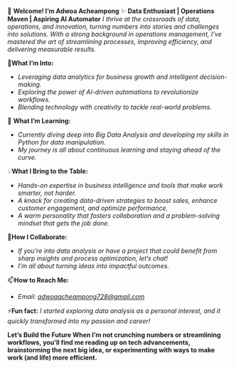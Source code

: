 👋 **Welcome! I’m Adwoa Acheampong**
✨ **Data Enthusiast | Operations Maven | Aspiring AI Automator**
   *I thrive at the crossroads of data, operations, and innovation, turning numbers into stories and challenges into solutions. 
   With a strong background in operations management, I’ve mastered the art of streamlining processes, improving efficiency, 
   and delivering measurable results.*

👀**What I’m Into:**
- *Leveraging data analytics for business growth and intelligent decision-making.*
- *Exploring the power of AI-driven automations to revolutionize workflows.*
- *Blending technology with creativity to tackle real-world problems.*

🌱 **What I’m Learning:**
- *Currently diving deep into Big Data Analysis and developing my skills in Python for data manipulation.*
- *My journey is all about continuous learning and staying ahead of the curve.*

💡**What I Bring to the Table:**
- *Hands-on expertise in business intelligence and tools that make work smarter, not harder.*
- *A knack for creating data-driven strategies to boost sales, enhance customer engagement, and optimize performance.*
- *A warm personality that fosters collaboration and a problem-solving mindset that gets the job done.*

💞**How I Collaborate:**
- *If you’re into data analysis or have a project that could benefit from sharp insights and process optimization, let’s chat!*
- *I’m all about turning ideas into impactful outcomes.*

📫**How to Reach Me:**
- *Email: adwoaacheampong728@gmail.com*

⚡**Fun fact:** *I started exploring data analysis as a personal interest, and it quickly transformed into my passion and career!*
  
  **Let’s Build the Future
  When I’m not crunching numbers or streamlining workflows, you’ll find me reading up on tech advancements, brainstorming the next big idea, 
  or experimenting with ways to make work (and life) more efficient.**

<!---
Adwoa-Acheampong/Adwoa-Acheampong is a ✨ special ✨ repository because its `README.md` (this file) appears on your GitHub profile.
You can click the Preview link to take a look at your changes.
--->
